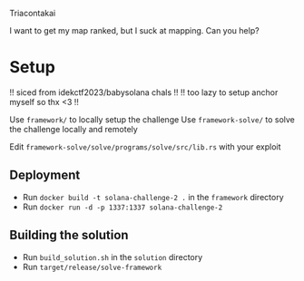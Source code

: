Triacontakai

I want to get my map ranked, but I suck at mapping. Can you help?


# Setup

!! siced from idekctf2023/babysolana chals !!
!! too lazy to setup anchor myself so thx <3 !!

Use `framework/` to locally setup the challenge
Use `framework-solve/` to solve the challenge locally and remotely

Edit `framework-solve/solve/programs/solve/src/lib.rs` with your exploit


## Deployment
- Run `docker build -t solana-challenge-2 .` in the `framework` directory
- Run `docker run -d -p 1337:1337 solana-challenge-2`


## Building the solution
- Run `build_solution.sh` in the `solution` directory
- Run `target/release/solve-framework`
